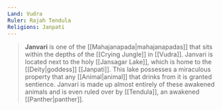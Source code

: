 ```yaml
---
Land: Vudra
Ruler: Rajah Tendula
Religions: Janpati
---
```


> **Janvari** is one of the [[Mahajanapada|mahajanapadas]] that sits within the depths of the [[Crying Jungle]] in [[Vudra]]. Janvari is located next to the holy [[Jansagar Lake]], which is home to the [[Deity|goddess]] [[Janpati]]. This lake possesses a miraculous property that any [[Animal|animal]] that drinks from it is granted sentience. Janvari is made up almost entirely of these awakened animals and is even ruled over by [[Tendula]], an awakened [[Panther|panther]].








